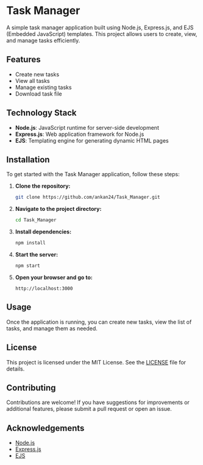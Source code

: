 # Task Manager

A simple task manager application built using Node.js, Express.js, and EJS (Embedded JavaScript) templates. This project allows users to create, view, and manage tasks efficiently.

## Features

- Create new tasks
- View all tasks
- Manage existing tasks
- Download task file

## Technology Stack

- **Node.js**: JavaScript runtime for server-side development
- **Express.js**: Web application framework for Node.js
- **EJS**: Templating engine for generating dynamic HTML pages

## Installation

To get started with the Task Manager application, follow these steps:

1. **Clone the repository:**
   ```bash
   git clone https://github.com/ankan24/Task_Manager.git
   ```

2. **Navigate to the project directory:**
   ```bash
   cd Task_Manager
   ```

3. **Install dependencies:**
   ```bash
   npm install
   ```

4. **Start the server:**
   ```bash
   npm start
   ```

5. **Open your browser and go to:**
   ```
   http://localhost:3000
   ```

## Usage

Once the application is running, you can create new tasks, view the list of tasks, and manage them as needed.

## License

This project is licensed under the MIT License. See the [LICENSE](LICENSE) file for details.

## Contributing

Contributions are welcome! If you have suggestions for improvements or additional features, please submit a pull request or open an issue.

## Acknowledgements

- [Node.js](https://nodejs.org/)
- [Express.js](https://expressjs.com/)
- [EJS](https://ejs.co/)
